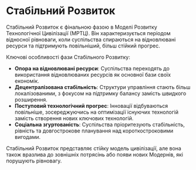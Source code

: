 # Стабільний Розвиток

Стабільний Розвиток є фінальною фазою в Моделі Розвитку Технологічної Цивілізації (МРТЦ). Він характеризується періодом відносної рівноваги, коли суспільства спираються на відновлювані ресурси та підтримують повільніший, більш стійкий прогрес.

Ключові особливості фази Стабільного Розвитку:

- **Опора на відновлювані ресурси**: Суспільства переходять до використання відновлюваних ресурсів як основної бази своїх економік.
- **Децентралізована стабільність**: Структури управління стають більш локалізованими, з фокусом на підтримку балансу замість швидкого розширення.
- **Поступовий технологічний прогрес**: Інновації відбуваються повільніше, зосереджуючись на оптимізації існуючих технологій замість створення нових ключових технологій.
- **Соціальна згуртованість**: Суспільства пріоритезують стабільність, рівність та довгострокове планування над короткостроковими вигодами.

Стабільний Розвиток представляє стійку модель цивілізації, але вона також вразлива до зовнішніх потрясінь або появи нових Модернів, які порушують рівновагу.
